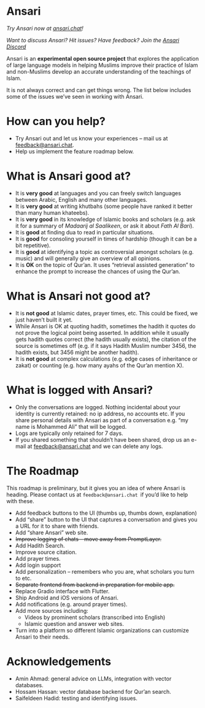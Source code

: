 # Ansari

_Try Ansari now at [ansari.chat](https://ansari.chat)!_  

_Want to discuss Ansari? Hit issues? Have feedback? Join the [Ansari Discord](https://discord.gg/3JX2FVht)_

Ansari is an **experimental open source project** that explores the application of large language models in helping Muslims improve their practice of Islam and non-Muslims develop an accurate understanding of the teachings of Islam. 

It is not always correct and can get things wrong.  The list below includes some of the issues we’ve seen in working with Ansari. 


# How can you help? 



* Try Ansari out and let us know your experiences – mail us at feedback@ansari.chat. 
* Help us implement the feature roadmap below. 


# What is Ansari good at? 



* It is **very good** at languages and you can freely switch languages between Arabic, English and many other languages. 
* It is **very good** at writing khutbahs (some people have ranked it better than many human khateebs). 
* It is **very good** in its knowledge of Islamic books and scholars (e.g. ask it for a summary of _Madaarij al Saalikeen_, or ask it about _Fath Al Bari_).  
* It is **good** at finding dua to read in particular situations. 
* It is **good** for consoling yourself in times of hardship (though it can be a bit repetitive). 
* It is **good** at identifying a topic as controversial amongst scholars (e.g. music) and will generally give an overview of all opinions. 
* It is **OK** on the topic of Qur’an. It uses “retrieval assisted generation” to enhance the prompt to increase the chances of using the Qur’an. 


# What is Ansari not good at?



* It is **not good** at Islamic dates, prayer times, etc. This could be fixed, we just haven’t built it yet. 
* While Ansari is OK at quoting hadith, sometimes the hadith it quotes do not prove the logical point being asserted. In addition while it usually gets hadith quotes correct (the hadith usually exists), the citation of the source is sometimes off (e.g. if it says Hadith Muslim number 3456, the hadith exists, but 3456 might be another hadith).  
* It is **not good** at complex calculations (e.g. edge cases of inheritance or zakat) or counting (e.g. how many ayahs of the Qur’an mention X). 


# What is logged with Ansari?



* Only the conversations are logged. Nothing incidental about your identity is currently retained: no ip address, no  accounts etc. If you share personal details with Ansari as part of a conversation e.g. “my name is Mohammed Ali” that will be logged. 
* Logs are typically only retained for 7 days. 
* If you shared something that shouldn’t have been shared, drop us an e-mail at feedback@ansari.chat and we can delete any logs. 


# The Roadmap

This roadmap is preliminary, but it gives you an idea of where Ansari is heading. Please contact us at `feedback@ansari.chat `if you’d like to help with these.  



* Add feedback buttons to the UI (thumbs up, thumbs down, explanation)
* Add “share” button to the UI that captures a conversation and gives you a URL for it to share with friends. 
* Add “share Ansari” web site. 
* ~~Improve logging of chats – move away from PromptLayer.~~
* Add Hadith Search. 
* Improve source citation. 
* Add prayer times. 
* Add login support
* Add personalization – remembers who you are, what scholars you turn to etc.
* ~~Separate frontend from backend in preparation for mobile app.~~
* Replace Gradio interface with Flutter. 
* Ship Android and iOS versions of Ansari. 
* Add notifications (e.g. around prayer times). 
* Add more sources including: 
    * Videos by prominent scholars (transcribed into English)
    * Islamic question and answer web sites. 
* Turn into a platform so different Islamic organizations can customize Ansari to their needs. 


# Acknowledgements



* Amin Ahmad: general advice on LLMs, integration with vector databases. 
* Hossam Hassan: vector database backend for Qur’an search. 
* Saifeldeen Hadid: testing and identifying issues. 
